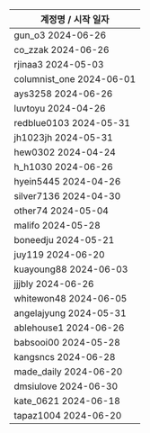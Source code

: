 | 계정명 / 시작 일자|
|--------|
| gun_o3 2024-06-26 |
| co_zzak 2024-06-26 |
| rjinaa3 2024-05-03 |
| columnist_one 2024-06-01 |
| ays3258 2024-06-26 |
| luvtoyu 2024-04-26 |
| redblue0103 2024-05-31 |
| jh1023jh 2024-05-31 |
| hew0302 2024-04-24 |
| h_h1030 2024-06-26 |
| hyein5445 2024-04-26 |
| silver7136 2024-04-30 |
| other74 2024-05-04 |
| malifo 2024-05-28 |
| boneedju  2024-05-21 |
| juy119  2024-06-20 |
| kuayoung88  2024-06-03 |
| jjjbly  2024-06-26 |
| whitewon48  2024-06-05 |
| angelajyung  2024-05-31 |
| ablehouse1  2024-06-26 |
| babsooi00  2024-05-28 |
| kangsncs  2024-06-28 |
| made_daily  2024-06-20 |
| dmsiulove  2024-06-30 |
| kate_0621  2024-06-18 |
| tapaz1004  2024-06-20 |
